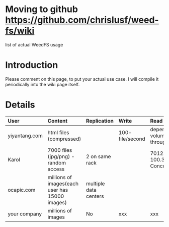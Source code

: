 # Moving to github https://github.com/chrislusf/weed-fs/wiki #

list of actual WeedFS usage

# Introduction #

Please comment on this page, to put your actual use case. I will compile it periodically into the wiki page itself.

# Details #

| User | Content |Replication | Write |Read|
|:-----|:--------|:-----------|:------|:---|
|yiyantang.com |html files (compressed)|  |100+ file/second|depends on the volume server throughout|
| Karol |7000 files (jpg/png) - random access| 2 on same rack |  |7012.78 file/sec, 100.39 MB/sec, Concurrency:282.40|
|ocapic.com| millions of images(each user has 15000 images)| multiple data centers |  |  |
|your company| millions of images| No | xxx |xxx |